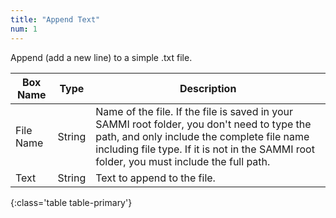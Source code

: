 ```yaml
---
title: "Append Text"
num: 1
---
```


Append (add a new line) to a simple .txt file. 

| Box Name | Type | Description |
|-------|--------|--------
|File Name|String|Name of the file. If the file is saved in your SAMMI root folder, you don't need to type the path, and only include the complete file name including file type. If it is not in the SAMMI root folder, you must include the full path.|
|Text|String|Text to append to the file.
{:class='table table-primary'}
